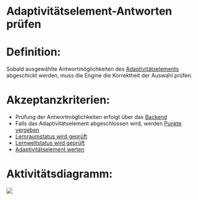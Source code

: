 # Adaptivitätselement-Antworten prüfen


# Definition:
Sobald ausgewählte Antwortmöglichkeiten des [Adaptivitätselements](Adaptivitätselement-GE.md) abgeschickt werden, muss die Engine die 
Korrektheit der Auswahl prüfen.

# Akzeptanzkriterien:
- Prüfung der Antwortmöglichkeiten erfolgt über das [Backend](Backend-GE.md)
- Falls das Adaptivitätselement abgeschlossen wird, werden [Punkte vergeben](EWE0003.md)
- [Lernraumstatus wird geprüft](EZZ0013.md)
- [Lernweltstatus wird geprüft](ELG0009.md)
- [Adaptivitätselement werten](EWE0003.md)

# Aktivitätsdiagramm:
![](imageEngineAdaptivitätselementAntwortenAuswerten.png)